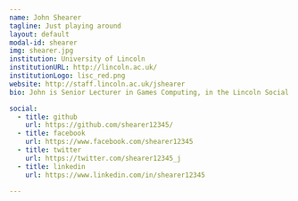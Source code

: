 ```yaml
---
name: John Shearer
tagline: Just playing around
layout: default
modal-id: shearer
img: shearer.jpg
institution: University of Lincoln
institutionURL: http://lincoln.ac.uk/
institutionLogo: lisc_red.png
website: http://staff.lincoln.ac.uk/jshearer
bio: John is Senior Lecturer in Games Computing, in the Lincoln Social Computing Research Centre at the University of Lincoln, UK. With interests around “creative play in public spaces” his research walks between Computer Science and the Arts. His works has resulted in both academic papers and a large number of public performances and installations, both in the UK and internationally. Prior to the recent move to Lincoln, Shearer was a long-time member of the <a href="http://di.ncl.ac.uk/">Digital Interaction Group</a> based in <a href="http://www.ncl.ac.uk/culturelab/">Culture Lab</a> at Newcastle University, UK (Now known as OpenLab). He presently teaches 3D Computer Graphics and Games Programming on the University of Lincoln’s Games Computing programme balancing his ‘softer’ arts and HCI outputs with hardcore technical capabilities. He would say he can’t help but get down and get his hands dirty building in the real world - from art installations and physical computer devices to custom leather work and just about anything that he can get away with.

social:
  - title: github
    url: https://github.com/shearer12345/
  - title: facebook
    url: https://www.facebook.com/shearer12345
  - title: twitter
    url: https://twitter.com/shearer12345_j
  - title: linkedin
    url: https://www.linkedin.com/in/shearer12345

---
```


